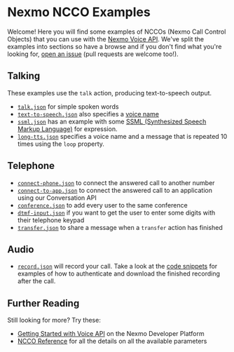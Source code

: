 # Nexmo NCCO Examples

Welcome! Here you will find some examples of NCCOs (Nexmo Call Control Objects) that you can use with the [Nexmo Voice API](https://developer.nexmo.com/voice/voice-api/overview). We've split the examples into sections so have a browse and if you don't find what you're looking for, [open an issue](https://github.com/nexmo-community/ncco-examples/issues) (pull requests are welcome too!).

## Talking

These examples use the `talk` action, producing text-to-speech output.

* [`talk.json`](talk.json) for simple spoken words
* [`text-to-speech.json`](text-to-speech.json) also specifies a [voice name](https://developer.nexmo.com/voice/voice-api/guides/text-to-speech#voice-names)
* [`ssml.json`](ssml.json) has an example with some [SSML (Synthesized Speech Markup Language)](https://www.w3.org/TR/speech-synthesis11/) for expression.
* [`long-tts.json`](long-tts.json) specifies a voice name and a message that is repeated 10 times using the `loop` property.
 
## Telephone

* [`connect-phone.json`](connect-phone.json) to connect the answered call to another number
* [`connect-to-app.json`](connect-phone.json) to connect the answered call to an application using our Conversation API
* [`conference.json`](conference.json) to add every user to the same conference
* [`dtmf-input.json`](dtmf-input.json) if you want to get the user to enter some digits with their telephone keypad
* [`transfer.json`](transfer.json) to share a message when a `transfer` action has finished

## Audio

* [`record.json`](record.json) will record your call. Take a look at the [code snippets](https://developer.nexmo.com/voice/voice-api/code-snippets/download-a-recording) for examples of how to authenticate and download the finished recording after the call.

## Further Reading

Still looking for more? Try these:

* [Getting Started with Voice API](https://developer.nexmo.com/voice/voice-api/overview#getting-started) on the Nexmo Developer Platform
* [NCCO Reference](https://developer.nexmo.com/voice/voice-api/ncco-reference) for all the details on all the available parameters
